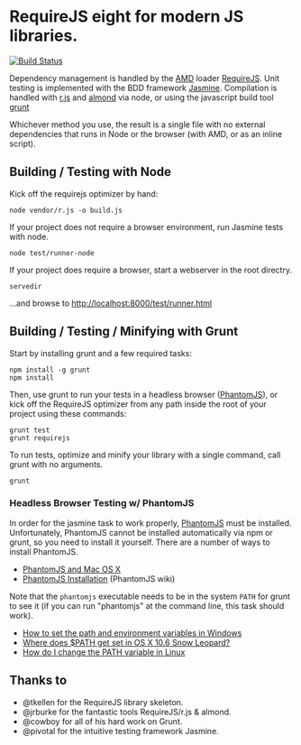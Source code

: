 # RequireJS eight for modern JS libraries.
[![Build Status](https://secure.travis-ci.org/geometryzen/eight.png)](http://travis-ci.org/[geometryzen]/[eight])

Dependency management is handled by the [AMD](https://github.com/amdjs/amdjs-api/wiki/AMD) loader [RequireJS](https://github.com/jrburke/requirejs).  Unit testing is implemented with the BDD framework [Jasmine](https://github.com/pivotal/jasmine).  Compilation is handled with [r.js](https://github.com/jrburke/r.js) and [almond](https://github.com/jrburke/almond) via node, or using the javascript build tool [grunt](https://github.com/cowboy/grunt)

Whichever method you use, the result is a single file with no external dependencies that runs in Node or the browser (with AMD, or as an inline script).


## Building / Testing with Node

Kick off the requirejs optimizer by hand:
```console
node vendor/r.js -o build.js
```

If your project does not require a browser environment, run Jasmine tests with node.
```console
node test/runner-node
```

If your project does require a browser, start a webserver in the root directry.
```console
servedir
```
...and browse to [http://localhost:8000/test/runner.html](http://localhost:8000/test/runner.html)


## Building / Testing / Minifying with Grunt

Start by installing grunt and a few required tasks:
```console
npm install -g grunt
npm install
```

Then, use grunt to run your tests in a headless browser ([PhantomJS](http://www.phantomjs.org/)), or kick off the RequireJS optimizer from any path inside the root of your project using these commands:
```console
grunt test
grunt requirejs
```

To run tests, optimize and minify your library with a single command, call grunt with no arguments.
```console
grunt
```

### Headless Browser Testing w/ PhantomJS

In order for the jasmine task to work properly, [PhantomJS](http://www.phantomjs.org/) must be installed.  Unfortunately, PhantomJS cannot be installed automatically via npm or grunt, so you need to install it yourself. There are a number of ways to install PhantomJS.

* [PhantomJS and Mac OS X](http://ariya.ofilabs.com/2012/02/phantomjs-and-mac-os-x.html)
* [PhantomJS Installation](http://code.google.com/p/phantomjs/wiki/Installation) (PhantomJS wiki)

Note that the `phantomjs` executable needs to be in the system `PATH` for grunt to see it (if you can run "phantomjs" at the command line, this task should work).

* [How to set the path and environment variables in Windows](http://www.computerhope.com/issues/ch000549.htm)
* [Where does $PATH get set in OS X 10.6 Snow Leopard?](http://superuser.com/questions/69130/where-does-path-get-set-in-os-x-10-6-snow-leopard)
* [How do I change the PATH variable in Linux](https://www.google.com/search?q=How+do+I+change+the+PATH+variable+in+Linux)


## Thanks to

- @tkellen for the RequireJS library skeleton.
- @jrburke for the fantastic tools RequireJS/r.js & almond.
- @cowboy for all of his hard work on Grunt.
- @pivotal for the intuitive testing framework Jasmine.
